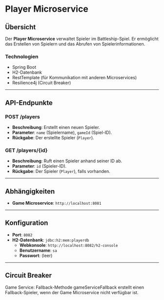 # Player Microservice

## Übersicht
Der **Player Microservice** verwaltet Spieler im Battleship-Spiel. Er ermöglicht das Erstellen von Spielern und das Abrufen von Spielerinformationen.

### Technologien
- Spring Boot
- H2-Datenbank
- RestTemplate (für Kommunikation mit anderen Microservices)
- Resilience4j (Circuit Breaker)

---

## API-Endpunkte

### **POST /players**
- **Beschreibung**: Erstellt einen neuen Spieler.
- **Parameter**: `name` (Spielername), `gameId` (Spiel-ID).
- **Rückgabe**: Der erstellte Spieler (`Player`).

### **GET /players/{id}**
- **Beschreibung**: Ruft einen Spieler anhand seiner ID ab.
- **Parameter**: `id` (Spieler-ID).
- **Rückgabe**: Der Spieler (`Player`), falls vorhanden.

---

## Abhängigkeiten
- **Game Microservice**: `http://localhost:8081`

---

## Konfiguration
- **Port**: `8082`
- **H2-Datenbank**: `jdbc:h2:mem:playerdb`
  - **Webkonsole**: `http://localhost:8082/h2-console`
  - **Benutzername**: `sa`
  - **Passwort**: (leer)

---

## Circuit Breaker 
Game Service: Fallback-Methode gameServiceFallback erstellt einen Fallback-Spieler,
wenn der Game Microservice nicht verfügbar ist.